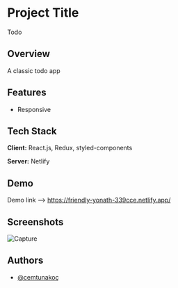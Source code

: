 # Project Title
Todo 

## Overview
A classic todo app 

## Features

- Responsive 

## Tech Stack

**Client:** React.js, Redux, styled-components 

**Server:** Netlify

 

## Demo

 Demo link --> https://friendly-yonath-339cce.netlify.app/
 
## Screenshots
![Capture](https://user-images.githubusercontent.com/60324303/173740940-d5289a65-9b70-4e0e-9044-8ed0fd6f3060.PNG)


## Authors

- [@cemtunakoç](https://github.com/CemTunna)

